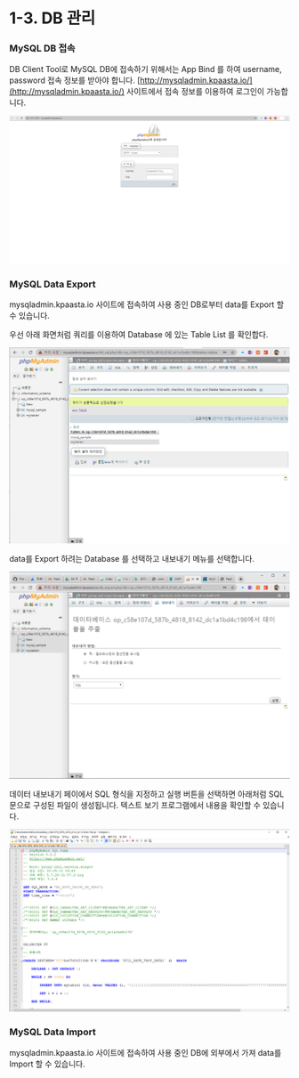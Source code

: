 # 1-3. DB 관리

### MySQL DB 접속    

DB Client Tool로 MySQL DB에 접속하기 위해서는 App Bind 를 하여 username, password 접속 정보를 받아야 합니다. [http://mysqladmin.kpaasta.io/](http://mysqladmin.kpaasta.io/) 사이트에서 접속 정보를 이용하여 로그인이 가능합니다.

![](../.gitbook/assets/mysql_-_dbclient_%20%282%29.png)

### MySQL Data Export

mysqladmin.kpaasta.io 사이트에 접속하여 사용 중인 DB로부터 data를 Export 할 수 있습니다.

우선 아래 화면처럼 쿼리를 이용하여 Database 에 있는 Table List 를 확인합다.

![](../.gitbook/assets/showtables.png)

data를 Export 하려는 Database 를 선택하고 내보내기 메뉴를 선택합니다.

![](../.gitbook/assets/export_tables_1.png)

데이터 내보내기 페이에서 SQL 형식을 지정하고 실행 버튼을 선택하면 아래처럼 SQL 문으로 구성된 파일이 생성됩니다. 텍스트 보기 프로그램에서 내용을 확인할 수 있습니다.

![](../.gitbook/assets/export_tables_2.png)



### MySQL Data Import

mysqladmin.kpaasta.io 사이트에 접속하여 사용 중인 DB에 외부에서 가져 data를 Import 할 수 있습니다.







